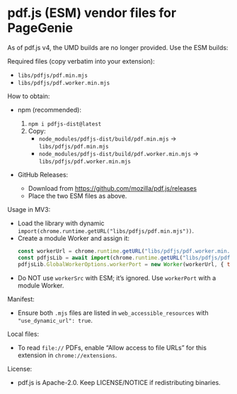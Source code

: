 # pdf.js (ESM) vendor files for PageGenie

As of pdf.js v4, the UMD builds are no longer provided. Use the ESM builds:

Required files (copy verbatim into your extension):
- `libs/pdfjs/pdf.min.mjs`
- `libs/pdfjs/pdf.worker.min.mjs`

How to obtain:
- npm (recommended):
    1) `npm i pdfjs-dist@latest`
    2) Copy:
        - `node_modules/pdfjs-dist/build/pdf.min.mjs`        → `libs/pdfjs/pdf.min.mjs`
        - `node_modules/pdfjs-dist/build/pdf.worker.min.mjs` → `libs/pdfjs/pdf.worker.min.mjs`

- GitHub Releases:
    - Download from https://github.com/mozilla/pdf.js/releases
    - Place the two ESM files as above.

Usage in MV3:
- Load the library with dynamic `import(chrome.runtime.getURL("libs/pdfjs/pdf.min.mjs"))`.
- Create a module Worker and assign it:
  ```js
  const workerUrl = chrome.runtime.getURL("libs/pdfjs/pdf.worker.min.mjs");
  const pdfjsLib = await import(chrome.runtime.getURL("libs/pdfjs/pdf.min.mjs"));
  pdfjsLib.GlobalWorkerOptions.workerPort = new Worker(workerUrl, { type: "module" });
  ```
- Do NOT use `workerSrc` with ESM; it’s ignored. Use `workerPort` with a module Worker.

Manifest:
- Ensure both `.mjs` files are listed in `web_accessible_resources` with `"use_dynamic_url": true`.

Local files:
- To read `file://` PDFs, enable “Allow access to file URLs” for this extension in `chrome://extensions`.

License:
- pdf.js is Apache-2.0. Keep LICENSE/NOTICE if redistributing binaries.